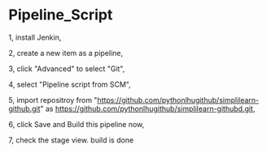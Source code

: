 # Pipeline_Script

1, install Jenkin,

2, create a new item as a pipeline,

3, click "Advanced" to select "Git",

4, select "Pipeline script from SCM",

5, import repositroy from "https://github.com/pythonlhugithub/simplilearn-github.git" as https://github.com/pythonlhugithub/simplilearn-githubd.git,

6, click Save and Build this pipeline now,

7, check the stage view. build is done
